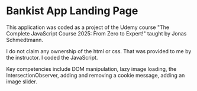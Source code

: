 # Bankist App Landing Page

This application was coded as a project of the Udemy course "The Complete JavaScript Course 2025: From Zero to Expert!" taught by Jonas Schmedtmann.

I do not claim any ownership of the html or css. That was provided to me by the instructor. I coded the JavaScript.

Key competencies include DOM manipulation, lazy image loading, the IntersectionObserver, adding and removing a cookie message, adding an image slider.
